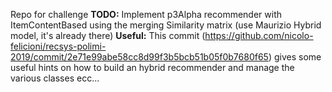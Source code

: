 Repo for challenge
**TODO:** Implement  p3Alpha recommender with ItemContentBased using the merging Similarity matrix (use Maurizio Hybrid model, it's already there)
**Useful:** This commit (https://github.com/nicolo-felicioni/recsys-polimi-2019/commit/2e71e99abe58cc8d99f3b5bcb51b05f0b7680f65) gives some useful hints on how to build an hybrid recommender and manage the various classes ecc... 
